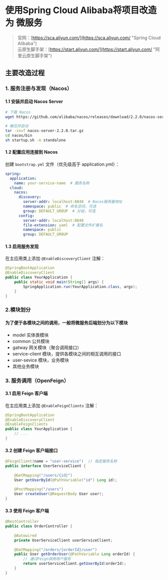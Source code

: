 # 使用Spring Cloud Alibaba将项目改造为 微服务

> 官网：[https://sca.aliyun.com/](https://sca.aliyun.com/ "Spring Cloud Alibaba")  
> 云原生脚手架：[https://start.aliyun.com/](https://start.aliyun.com/ "阿里云原生脚手架")

## 主要改造过程

### 1. 服务注册与发现（Nacos）

#### 1.1 安装并启动 Nacos Server

``` bash
# 下载 Nacos
wget https://github.com/alibaba/nacos/releases/download/2.2.0/nacos-server-2.2.0.tar.gz

# 解压并启动
tar -zxvf nacos-server-2.2.0.tar.gz
cd nacos/bin
sh startup.sh -m standalone
```

#### 1.2 配置应用连接到 Nacos

创建 `bootstrap.yml` 文件（优先级高于 application.yml）：

``` yaml
spring:
  application:
    name: your-service-name  # 服务名称
  cloud:
    nacos:
      discovery:
        server-addr: localhost:8848  # Nacos服务器地址
        namespace: public  # 命名空间，可选
        group: DEFAULT_GROUP  # 分组，可选
      config:
        server-addr: localhost:8848
        file-extension: yaml  # 配置文件扩展名
        namespace: public
        group: DEFAULT_GROUP
```

#### 1.3 启用服务发现

在主应用类上添加 `@EnableDiscoveryClient` 注解：

```java
@SpringBootApplication
@EnableDiscoveryClient
public class YourApplication {
    public static void main(String[] args) {
        SpringApplication.run(YourApplication.class, args);
    }
}
```

### 2.模块划分

#### 为了便于各模块之间的调用，一般将微服务后端划分为以下模块

* model 实体类模块
* common 公共模块
* gatway 网关模块（聚合调用接口）
* service-client 模块，提供各模块之间的相互调用的接口
* user-sevice 模块，业务模块
* 其他业务模块

### 3. 服务调用（OpenFeign）

#### 3.1 启用 Feign 客户端

在主应用类上添加 `@EnableFeignClients` 注解：

```java
@SpringBootApplication
@EnableDiscoveryClient
@EnableFeignClients
public class YourApplication {
    // ...
}
```

#### 3.2 创建 Feign 客户端接口

```java
@FeignClient(name = "user-service")  // 指定服务名称
public interface UserServiceClient {
    
    @GetMapping("/users/{id}")
    User getUserById(@PathVariable("id") Long id);
    
    @PostMapping("/users")
    User createUser(@RequestBody User user);
}
```

#### 3.3 使用 Feign 客户端

```java
@RestController
public class OrderController {
    
    @Autowired
    private UserServiceClient userServiceClient;
    
    @GetMapping("/orders/{orderId}/user")
    public User getOrderUser(@PathVariable Long orderId) {
        // 通过Feign调用用户服务
        return userServiceClient.getUserById(orderId);
    }
}
```
